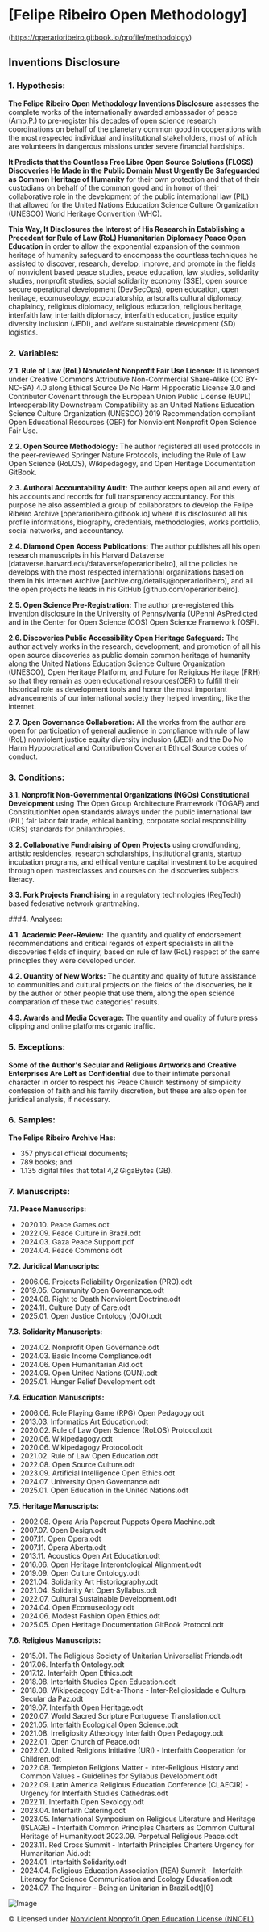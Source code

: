 # [Felipe Ribeiro Open Methodology]
(https://operarioribeiro.gitbook.io/profile/methodology)
## Inventions Disclosure

### 1. Hypothesis:

**The Felipe Ribeiro Open Methodology Inventions Disclosure** assesses the complete works of the internationally awarded ambassador of peace (Amb.P.) to pre-register his decades of open science research coordinations on behalf of the planetary common good in cooperations with the most respected individual and institutional stakeholders, most of which are volunteers in dangerous missions under severe financial hardships.

**It Predicts that the Countless Free Libre Open Source Solutions (FLOSS) Discoveries He Made in the Public Domain Must Urgently Be Safeguarded as Common Heritage of Humanity** for their own protection and that of their custodians on behalf of the common good and in honor of their collaborative role in the development of the public international law (PIL) that allowed for the United Nations Education Science Culture Organization (UNESCO) World Heritage Convention (WHC). 

**This Way, It Disclosures the Interest of His Research in Establishing a Precedent for Rule of Law (RoL) Humanitarian Diplomacy Peace Open Education** in order to allow the exponential expansion of the common heritage of humanity safeguard to encompass the countless techniques he assisted to discover, research, develop, improve, and promote in the fields of nonviolent based peace studies, peace education, law studies, solidarity studies, nonprofit studies, social solidarity economy (SSE), open source secure operational development (DevSecOps), open education, open heritage, ecomuseology, ecocuratorship, artscrafts cultural diplomacy, chaplaincy, religious diplomacy, religious education, religious heritage, interfaith law, interfaith diplomacy, interfaith education, justice equity diversity inclusion (JEDI), and welfare sustainable development (SD) logistics.
 
### 2. Variables:

**2.1. Rule of Law (RoL) Nonviolent Nonprofit Fair Use License:** It is licensed under Creative Commons Attributive Non-Commercial Share-Alike (CC BY-NC-SA) 4.0 along Ethical Source Do No Harm Hippocratic License 3.0 and Contributor Covenant through the European Union Public License (EUPL) Interoperability Downstream Compatibility as an United Nations Education Science Culture Organization (UNESCO) 2019 Recommendation  compliant Open Educational Resources (OER) for Nonviolent Nonprofit Open Science Fair Use.

**2.2. Open Source Methodology:** The author registered all used protocols in the peer-reviewed Springer Nature Protocols, including the Rule of Law Open Science (RoLOS), Wikipedagogy, and Open Heritage Documentation GitBook.

**2.3. Authoral Accountability Audit:** The author keeps open all and every of his accounts and records for full transparency accountancy. For this purpose he also assembled a group of collaborators to develop the Felipe Ribeiro Archive [operarioribeiro.gitbook.io] where it is disclosured all his profile informations, biography, credentials, methodologies, works portfolio, social networks, and accountancy.

**2.4. Diamond Open Access Publications:** The author publishes all his open research manuscripts in his Harvard Dataverse [dataverse.harvard.edu/dataverse/operarioribeiro], all the policies he develops with the most respected international organizations based on them in his Internet Archive [archive.org/details/@operarioribeiro], and all the open projects he leads in his GitHub [github.com/operarioribeiro].

**2.5. Open Science Pre-Registration:** The author pre-registered this invention disclosure in the University of Pennsylvania (UPenn) AsPredicted and in the Center for Open Science (COS) Open Science Framework (OSF).

**2.6. Discoveries Public Accessibility Open Heritage Safeguard:** The author actively works in the research, development, and promotion of all his open source discoveries as public domain common heritage of humanity along the United Nations Education Science Culture Organization (UNESCO), Open Heritage Platform, and Future for Religious Heritage (FRH) so that they remain as open educational resources(OER) to fulfill their historical role as development tools and honor the most important advancements of our international society they helped inventing, like the internet.

**2.7. Open Governance Collaboration:** All the works from the author are open for participation of general audience in compliance with rule of law (RoL) nonviolent justice equity diversity inclusion (JEDI) and the Do No Harm Hyppocratical and Contribution Covenant Ethical Source codes of conduct.

### 3. Conditions:

**3.1. Nonprofit Non-Governmental Organizations (NGOs) Constitutional Development** using The Open Group Architecture Framework (TOGAF) and ConstitutionNet open standards always under the public international law (PIL) fair labor fair trade, ethical banking, corporate social responsibility (CRS) standards for philanthropies.

**3.2. Collaborative Fundraising of Open Projects** using crowdfunding, artistic residencies, research scholarships, institutional grants,  startup incubation programs, and ethical venture capital investment to be acquired through open masterclasses and courses on the discoveries subjects literacy.

**3.3. Fork Projects Franchising** in a regulatory technologies (RegTech) based federative network grantmaking.

###4. Analyses:

**4.1. Academic Peer-Review:** The quantity and quality of endorsement recommendations and critical regards of expert specialists in all the discoveries fields of inquiry, based on rule of law (RoL) respect of the same principles they were developed under.

**4.2. Quantity of New Works:** The quantity and quality of future assistance to communities and cultural projects on the fields of the discoveries, be it by the author or other people that use them, along the open science comparation of these two categories' results.

**4.3. Awards and Media Coverage:** The quantity and quality of future press clipping and online platforms organic traffic.

### 5. Exceptions:

**Some of the Author's Secular and Religious Artworks and Creative Enterprises Are Left as Confidential** due to their intimate personal character in order to respect his Peace Church testimony of simplicity confession of faith and his family discretion, but these are also open for juridical analysis, if necessary.

### 6. Samples:

**The Felipe Ribeiro Archive Has:**
- 357 physical official documents;
- 789 books; and
- 1.135 digital files that total 4,2 GigaBytes (GB).

### 7. Manuscripts:

**7.1. Peace Manuscrips:**
- 2020.10. Peace Games.odt
- 2022.09. Peace Culture in Brazil.odt
- 2024.03. Gaza Peace Support.pdf
- 2024.04. Peace Commons.odt

**7.2. Juridical Manuscripts:**
- 2006.06. Projects Reliability Organization (PRO).odt
- 2019.05. Community Open Governance.odt
- 2024.08. Right to Death Nonviolent Doctrine.odt
- 2024.11. Culture Duty of Care.odt
- 2025.01. Open Justice Ontology (OJO).odt

**7.3. Solidarity Manuscripts:**
- 2024.02. Nonprofit Open Governance.odt
- 2024.03. Basic Income Compliance.odt
- 2024.06. Open Humanitarian Aid.odt
- 2024.09. Open United Nations (OUN).odt
- 2025.01. Hunger Relief Development.odt

**7.4. Education Manuscripts:**
- 2006.06. Role Playing Game (RPG) Open Pedagogy.odt
- 2013.03. Informatics Art Education.odt
- 2020.02. Rule of Law Open Science (RoLOS) Protocol.odt
- 2020.06. Wikipedagogy.odt
- 2020.06. Wikipedagogy Protocol.odt
- 2021.02. Rule of Law Open Education.odt
- 2022.08. Open Source Culture.odt
- 2023.09. Artificial Intelligence Open Ethics.odt
- 2024.07. University Open Governance.odt
- 2025.01. Open Education in the United Nations.odt

**7.5. Heritage Manuscripts:**
- 2002.08. Opera Aria Papercut Puppets Opera Machine.odt
- 2007.07. Open Design.odt
- 2007.11. Open Opera.odt
- 2007.11. Ópera Aberta.odt
- 2013.11. Acoustics Open Art Education.odt
- 2016.06. Open Heritage Interontological Alignment.odt
- 2019.09. Open Culture Ontology.odt
- 2021.04. Solidarity Art Historiography.odt
- 2021.04. Solidarity Art Open Syllabus.odt
- 2022.07. Cultural Sustainable Development.odt
- 2024.04. Open Ecomuseology.odt
- 2024.06. Modest Fashion Open Ethics.odt
- 2025.05. Open Heritage Documentation GitBook Protocol.odt

**7.6. Religious Manuscripts:**
- 2015.01. The Religious Society of Unitarian Universalist Friends.odt
- 2017.06. Interfaith Ontology.odt
- 2017.12. Interfaith Open Ethics.odt
- 2018.08. Interfaith Studies Open Education.odt
- 2018.08. Wikipedagogy Edit-a-Thons - Inter-Religiosidade e Cultura Secular da Paz.odt
- 2019.07. Interfaith Open Heritage.odt
- 2020.07. World Sacred Scripture Portuguese Translation.odt
- 2021.05. Interfaith Ecological Open Science.odt
- 2021.08. Irreligiosity Atheology Interfaith Open Pedagogy.odt
- 2022.01. Open Church of Peace.odt
- 2022.02. United Religions Initiative (URI) - Interfaith Cooperation for Children.odt
- 2022.08. Templeton Religions Matter - Inter-Religious History and Common Values - Guidelines for Syllabus Development.odt
- 2022.09. Latin America Religious Education Conference (CLAECIR) - Urgency for Interfaith Studies Cathedras.odt
- 2022.11. Interfaith Open Sexology.odt
- 2023.04. Interfaith Catering.odt
- 2023.05. International Symposium on Religious Literature and Heritage (ISLAGE) - Interfaith Common Principles Charters as Common Cultural Heritage of Humanity.odt
2023.09. Perpetual Religious Peace.odt
- 2023.11. Red Cross Summit - Interfaith Principles Charters Urgency for Humanitarian Aid.odt
- 2024.01. Interfaith Solidarity.odt
- 2024.04. Religious Education Association (REA) Summit - Interfaith Literacy for Science Communication and Ecology Education.odt
- 2024.07. The Inquirer - Being an Unitarian in Brazil.odt][0]

![Image]([https](https://github.com/operarioribeiro/FelipeRibeiroArchive/blob/main/Felipe%20Ribeiro%20Logo.png))

© Licensed under [Nonviolent Nonprofit Open Education License (NNOEL)](https://dx.doi.org/10.17504/protocols.io.bp2l6zkbzgqe/v1).
